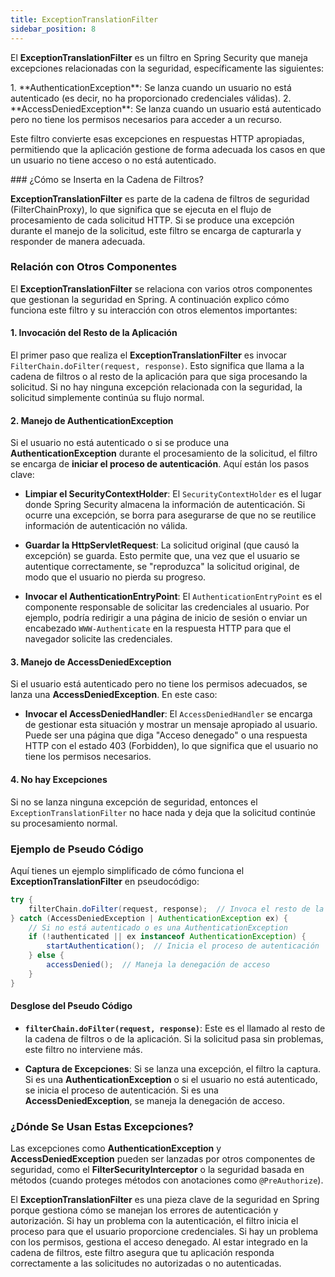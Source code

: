 ```yaml
---
title: ExceptionTranslationFilter
sidebar_position: 8
---
```


El **ExceptionTranslationFilter** es un filtro en Spring Security que maneja excepciones relacionadas con la seguridad, específicamente las siguientes:

<Card color='red'> 
1. **AuthenticationException**: Se lanza cuando un usuario no está autenticado (es decir, no ha proporcionado credenciales válidas).
</Card>

<Card color='pink'>
2. **AccessDeniedException**: Se lanza cuando un usuario está autenticado pero no tiene los permisos necesarios para acceder a un recurso.
</Card>

Este filtro convierte esas excepciones en respuestas HTTP apropiadas, permitiendo que la aplicación gestione de forma adecuada los casos en que un usuario no tiene acceso o no está autenticado.

<Card>
### ¿Cómo se Inserta en la Cadena de Filtros?

**ExceptionTranslationFilter** es parte de la cadena de filtros de seguridad (FilterChainProxy), lo que significa que se ejecuta en el flujo de procesamiento de cada solicitud HTTP. Si se produce una excepción durante el manejo de la solicitud, este filtro se encarga de capturarla y responder de manera adecuada.
    
</Card>

<Card>
    


### Relación con Otros Componentes

El **ExceptionTranslationFilter** se relaciona con varios otros componentes que gestionan la seguridad en Spring. A continuación explico cómo funciona este filtro y su interacción con otros elementos importantes:

<Card>

#### 1. Invocación del Resto de la Aplicación

El primer paso que realiza el **ExceptionTranslationFilter** es invocar `FilterChain.doFilter(request, response)`. Esto significa que llama a la cadena de filtros o al resto de la aplicación para que siga procesando la solicitud. Si no hay ninguna excepción relacionada con la seguridad, la solicitud simplemente continúa su flujo normal.

</Card>

<Card>

#### 2. Manejo de AuthenticationException

Si el usuario no está autenticado o si se produce una **AuthenticationException** durante el procesamiento de la solicitud, el filtro se encarga de **iniciar el proceso de autenticación**. Aquí están los pasos clave:

- **Limpiar el SecurityContextHolder**: El `SecurityContextHolder` es el lugar donde Spring Security almacena la información de autenticación. Si ocurre una excepción, se borra para asegurarse de que no se reutilice información de autenticación no válida.
  
- **Guardar la HttpServletRequest**: La solicitud original (que causó la excepción) se guarda. Esto permite que, una vez que el usuario se autentique correctamente, se "reproduzca" la solicitud original, de modo que el usuario no pierda su progreso.

- **Invocar el AuthenticationEntryPoint**: El `AuthenticationEntryPoint` es el componente responsable de solicitar las credenciales al usuario. Por ejemplo, podría redirigir a una página de inicio de sesión o enviar un encabezado `WWW-Authenticate` en la respuesta HTTP para que el navegador solicite las credenciales.
    
</Card>

<Card>

#### 3. Manejo de AccessDeniedException

Si el usuario está autenticado pero no tiene los permisos adecuados, se lanza una **AccessDeniedException**. En este caso:

- **Invocar el AccessDeniedHandler**: El `AccessDeniedHandler` se encarga de gestionar esta situación y mostrar un mensaje apropiado al usuario. Puede ser una página que diga "Acceso denegado" o una respuesta HTTP con el estado 403 (Forbidden), lo que significa que el usuario no tiene los permisos necesarios.
    
</Card>

<Card>

#### 4. No hay Excepciones

Si no se lanza ninguna excepción de seguridad, entonces el `ExceptionTranslationFilter` no hace nada y deja que la solicitud continúe su procesamiento normal.
    
</Card>

</Card>

<Card color='green'>

### Ejemplo de Pseudo Código

Aquí tienes un ejemplo simplificado de cómo funciona el **ExceptionTranslationFilter** en pseudocódigo:

```java
try {
    filterChain.doFilter(request, response);  // Invoca el resto de la aplicación
} catch (AccessDeniedException | AuthenticationException ex) {
    // Si no está autenticado o es una AuthenticationException
    if (!authenticated || ex instanceof AuthenticationException) {
        startAuthentication();  // Inicia el proceso de autenticación
    } else {
        accessDenied();  // Maneja la denegación de acceso
    }
}
```

#### Desglose del Pseudo Código

- **`filterChain.doFilter(request, response)`**: Este es el llamado al resto de la cadena de filtros o de la aplicación. Si la solicitud pasa sin problemas, este filtro no interviene más.
  
- **Captura de Excepciones**: Si se lanza una excepción, el filtro la captura. Si es una **AuthenticationException** o si el usuario no está autenticado, se inicia el proceso de autenticación. Si es una **AccessDeniedException**, se maneja la denegación de acceso.
    
</Card>

<Card>

### ¿Dónde Se Usan Estas Excepciones?

Las excepciones como **AuthenticationException** y **AccessDeniedException** pueden ser lanzadas por otros componentes de seguridad, como el **FilterSecurityInterceptor** o la seguridad basada en métodos (cuando proteges métodos con anotaciones como `@PreAuthorize`).
    
</Card>

El **ExceptionTranslationFilter** es una pieza clave de la seguridad en Spring porque gestiona cómo se manejan los errores de autenticación y autorización. Si hay un problema con la autenticación, el filtro inicia el proceso para que el usuario proporcione credenciales. Si hay un problema con los permisos, gestiona el acceso denegado. Al estar integrado en la cadena de filtros, este filtro asegura que tu aplicación responda correctamente a las solicitudes no autorizadas o no autenticadas.

